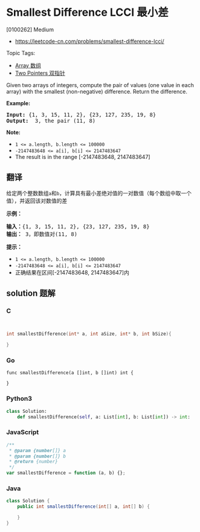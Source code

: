 # Smallest Difference LCCI 最小差

[0100262] Medium

- https://leetcode-cn.com/problems/smallest-difference-lcci/

Topic Tags:

- [Array 数组](https://leetcode-cn.com/tag/array/)
- [Two Pointers 双指针](https://leetcode-cn.com/tag/two-pointers/)

Given two arrays of integers, compute the pair of values (one value in each array) with the smallest (non-negative) difference. Return the difference.

**Example:**

<pre><strong>Input: </strong>{1, 3, 15, 11, 2}, {23, 127, 235, 19, 8}
<strong>Output: </strong> 3, the pair (11, 8)
</pre>

**Note:**

- `1 <= a.length, b.length <= 100000`
- `-2147483648 <= a[i], b[i] <= 2147483647`
- The result is in the range \[-2147483648, 2147483647\]

## 翻译

给定两个整数数组`a`和`b`，计算具有最小差绝对值的一对数值（每个数组中取一个值），并返回该对数值的差

**示例：**

<pre><strong>输入：</strong>{1, 3, 15, 11, 2}, {23, 127, 235, 19, 8}
<strong>输出：</strong> 3，即数值对(11, 8)
</pre>

**提示：**

- `1 <= a.length, b.length <= 100000`
- `-2147483648 <= a[i], b[i] <= 2147483647`
- 正确结果在区间\[-2147483648, 2147483647\]内

## solution 题解

### C

```c


int smallestDifference(int* a, int aSize, int* b, int bSize){

}


```

### Go

```golang
func smallestDifference(a []int, b []int) int {

}
```

### Python3

```python
class Solution:
    def smallestDifference(self, a: List[int], b: List[int]) -> int:
```

### JavaScript

```javascript
/**
 * @param {number[]} a
 * @param {number[]} b
 * @return {number}
 */
var smallestDifference = function (a, b) {};
```

### Java

```java
class Solution {
    public int smallestDifference(int[] a, int[] b) {

    }
}
```

